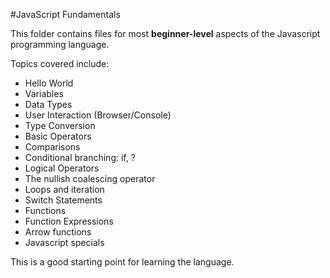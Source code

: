 #JavaScript Fundamentals

This folder contains files for most **beginner-level** aspects of the Javascript programming language.

Topics covered include:
- Hello World
- Variables
- Data Types
- User Interaction (Browser/Console)
- Type Conversion
- Basic Operators
- Comparisons
- Conditional branching: if, ?
- Logical Operators
- The nullish coalescing operator
- Loops and iteration
- Switch Statements
- Functions
- Function Expressions
- Arrow functions
- Javascript specials

This is a good starting point for learning the language.


